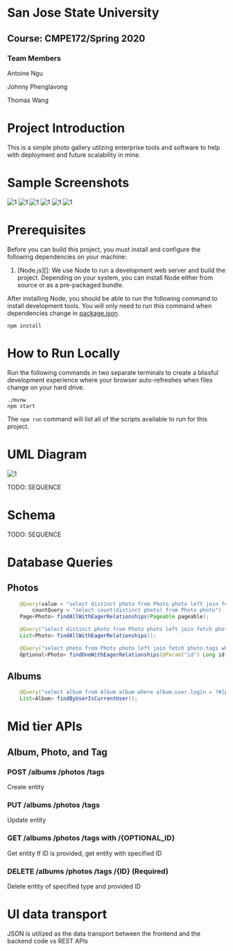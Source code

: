 # San Jose State University

## Course: CMPE172/Spring 2020

### Team Members
Antoine Ngu

Johnny Phenglavong

Thomas Wang

# Project Introduction
This is a simple photo gallery utilzing enterprise tools and software to help with deployment and future scalability in mine.

# Sample Screenshots
![1](https://i.imgur.com/z8FRzs7.png)
![1](https://i.imgur.com/7VpMmWc.png)
![1](https://i.imgur.com/JeGhidy.png)
![1](https://i.imgur.com/7NF7m5q.png)
![1](https://i.imgur.com/KDSJvix.png)
![1](https://i.imgur.com/ZYQ4fLL.png)

# Prerequisites

Before you can build this project, you must install and configure the following dependencies on your machine:

1. [Node.js][]: We use Node to run a development web server and build the project.
   Depending on your system, you can install Node either from source or as a pre-packaged bundle.

After installing Node, you should be able to run the following command to install development tools.
You will only need to run this command when dependencies change in [package.json](package.json).

    npm install
    
# How to Run Locally    

Run the following commands in two separate terminals to create a blissful development experience where your browser
auto-refreshes when files change on your hard drive.

    ./mvnw
    npm start

The `npm run` command will list all of the scripts available to run for this project.

# UML Diagram
![1](https://imgur.com/URBDd8q.png)

TODO: SEQUENCE

# Schema
TODO: SEQUENCE

# Database Queries
## Photos
```Java
    @Query(value = "select distinct photo from Photo photo left join fetch photo.tags",
        countQuery = "select count(distinct photo) from Photo photo")
    Page<Photo> findAllWithEagerRelationships(Pageable pageable);

    @Query("select distinct photo from Photo photo left join fetch photo.tags")
    List<Photo> findAllWithEagerRelationships();

    @Query("select photo from Photo photo left join fetch photo.tags where photo.id =:id")
    Optional<Photo> findOneWithEagerRelationships(@Param("id") Long id);
 ```
## Albums
```Java
    @Query("select album from Album album where album.user.login = ?#{principal.username}")
    List<Album> findByUserIsCurrentUser();
```

# Mid tier APIs
## Album, Photo, and Tag
### POST /albums /photos /tags
Create entity
### PUT /albums /photos /tags
Update entity
### GET /albums /photos /tags with /{OPTIONAL_ID}
Get entity
If ID is provided, get entity with specified ID
### DELETE /albums /photos /tags /{ID} (Required)
Delete entity of specified type and provided ID

# UI data transport
JSON is utilized as the data transport between the frontend and the backend code vs REST APIs
